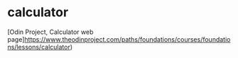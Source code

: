 # calculator

[Odin Project, Calculator web page]https://www.theodinproject.com/paths/foundations/courses/foundations/lessons/calculator)
